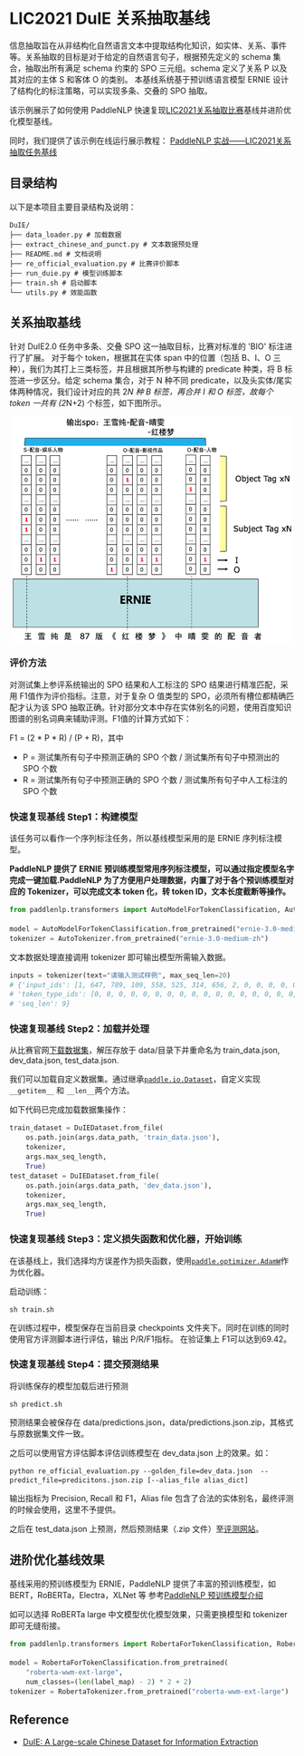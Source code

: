 # LIC2021 DuIE 关系抽取基线

信息抽取旨在从非结构化自然语言文本中提取结构化知识，如实体、关系、事件等。关系抽取的目标是对于给定的自然语言句子，根据预先定义的 schema 集合，抽取出所有满足 schema 约束的 SPO 三元组。schema 定义了关系 P 以及其对应的主体 S 和客体 O 的类别。
本基线系统基于预训练语言模型 ERNIE 设计了结构化的标注策略，可以实现多条、交叠的 SPO 抽取。

该示例展示了如何使用 PaddleNLP 快速复现[LIC2021关系抽取比赛](http://lic2021.ccf.org.cn/)基线并进阶优化模型基线。

同时，我们提供了该示例在线运行展示教程：
[PaddleNLP 实战——LIC2021关系抽取任务基线](https://aistudio.baidu.com/aistudio/projectdetail/1639963)


## 目录结构

以下是本项目主要目录结构及说明：

```text
DuIE/
├── data_loader.py # 加载数据
├── extract_chinese_and_punct.py # 文本数据预处理
├── README.md # 文档说明
├── re_official_evaluation.py # 比赛评价脚本
├── run_duie.py # 模型训练脚本
├── train.sh # 启动脚本
└── utils.py # 效能函数
```

## 关系抽取基线

针对 DuIE2.0 任务中多条、交叠 SPO 这一抽取目标，比赛对标准的 'BIO' 标注进行了扩展。
对于每个 token，根据其在实体 span 中的位置（包括 B、I、O 三种），我们为其打上三类标签，并且根据其所参与构建的 predicate 种类，将 B 标签进一步区分。给定 schema 集合，对于 N 种不同 predicate，以及头实体/尾实体两种情况，我们设计对应的共 2*N 种 B 标签，再合并 I 和 O 标签，故每个 token 一共有 (2*N+2) 个标签，如下图所示。

<div align="center">
<img src="images/tagging_strategy.png" width="500" height="400" alt="标注策略" align=center />
</div>

### 评价方法

对测试集上参评系统输出的 SPO 结果和人工标注的 SPO 结果进行精准匹配，采用 F1值作为评价指标。注意，对于复杂 O 值类型的 SPO，必须所有槽位都精确匹配才认为该 SPO 抽取正确。针对部分文本中存在实体别名的问题，使用百度知识图谱的别名词典来辅助评测。F1值的计算方式如下：

F1 = (2 * P * R) / (P + R)，其中

- P = 测试集所有句子中预测正确的 SPO 个数 / 测试集所有句子中预测出的 SPO 个数
- R = 测试集所有句子中预测正确的 SPO 个数 / 测试集所有句子中人工标注的 SPO 个数

### 快速复现基线 Step1：构建模型

该任务可以看作一个序列标注任务，所以基线模型采用的是 ERNIE 序列标注模型。

**PaddleNLP 提供了 ERNIE 预训练模型常用序列标注模型，可以通过指定模型名字完成一键加载.PaddleNLP 为了方便用户处理数据，内置了对于各个预训练模型对应的 Tokenizer，可以完成文本 token 化，转 token ID，文本长度截断等操作。**

```python
from paddlenlp.transformers import AutoModelForTokenClassification, AutoTokenizer

model = AutoModelForTokenClassification.from_pretrained("ernie-3.0-medium-zh", num_classes=(len(label_map) - 2) * 2 + 2)
tokenizer = AutoTokenizer.from_pretrained("ernie-3.0-medium-zh")
```

文本数据处理直接调用 tokenizer 即可输出模型所需输入数据。

```python
inputs = tokenizer(text="请输入测试样例", max_seq_len=20)
# {'input_ids': [1, 647, 789, 109, 558, 525, 314, 656, 2, 0, 0, 0, 0, 0, 0, 0, 0, 0, 0, 0],
# 'token_type_ids': [0, 0, 0, 0, 0, 0, 0, 0, 0, 0, 0, 0, 0, 0, 0, 0, 0, 0, 0, 0],
# 'seq_len': 9}
```

### 快速复现基线 Step2：加载并处理



从比赛官网[下载数据集](https://aistudio.baidu.com/aistudio/competition/detail/65)，解压存放于 data/目录下并重命名为 train_data.json, dev_data.json, test_data.json.

我们可以加载自定义数据集。通过继承[`paddle.io.Dataset`](https://www.paddlepaddle.org.cn/documentation/docs/zh/api/paddle/io/Dataset_cn.html#dataset)，自定义实现`__getitem__` 和 `__len__`两个方法。


如下代码已完成加载数据集操作：

```python
train_dataset = DuIEDataset.from_file(
    os.path.join(args.data_path, 'train_data.json'),
    tokenizer,
    args.max_seq_length,
    True)
test_dataset = DuIEDataset.from_file(
    os.path.join(args.data_path, 'dev_data.json'),
    tokenizer,
    args.max_seq_length,
    True)
```

### 快速复现基线 Step3：定义损失函数和优化器，开始训练

在该基线上，我们选择均方误差作为损失函数，使用[`paddle.optimizer.AdamW`](https://www.paddlepaddle.org.cn/documentation/docs/zh/api/paddle/optimizer/adamw/AdamW_cn.html#adamw)作为优化器。


启动训练：
```shell
sh train.sh
```

在训练过程中，模型保存在当前目录 checkpoints 文件夹下。同时在训练的同时使用官方评测脚本进行评估，输出 P/R/F1指标。
在验证集上 F1可以达到69.42。


### 快速复现基线 Step4：提交预测结果

将训练保存的模型加载后进行预测

```shell
sh predict.sh
```

预测结果会被保存在 data/predictions.json，data/predictions.json.zip，其格式与原数据集文件一致。

之后可以使用官方评估脚本评估训练模型在 dev_data.json 上的效果。如：

```shell
python re_official_evaluation.py --golden_file=dev_data.json  --predict_file=predicitons.json.zip [--alias_file alias_dict]
```
输出指标为 Precision, Recall 和 F1，Alias file 包含了合法的实体别名，最终评测的时候会使用，这里不予提供。

之后在 test_data.json 上预测，然后预测结果（.zip 文件）至[评测网站](http://aistudio-bce.bcc-bdbl.baidu.com/aistudio/competition/detail/141)。


## 进阶优化基线效果

基线采用的预训练模型为 ERNIE，PaddleNLP 提供了丰富的预训练模型，如 BERT，RoBERTa，Electra，XLNet 等
参考[PaddleNLP 预训练模型介绍](https://paddlenlp.readthedocs.io/zh/latest/model_zoo/index.html#transformer)

如可以选择 RoBERTa large 中文模型优化模型效果，只需更换模型和 tokenizer 即可无缝衔接。

```python
from paddlenlp.transformers import RobertaForTokenClassification, RobertaTokenizer

model = RobertaForTokenClassification.from_pretrained(
    "roberta-wwm-ext-large",
    num_classes=(len(label_map) - 2) * 2 + 2)
tokenizer = RobertaTokenizer.from_pretrained("roberta-wwm-ext-large")
```
## Reference

- [DuIE: A Large-scale Chinese Dataset for Information Extraction](http://tcci.ccf.org.cn/conference/2019/papers/EV10.pdf)
